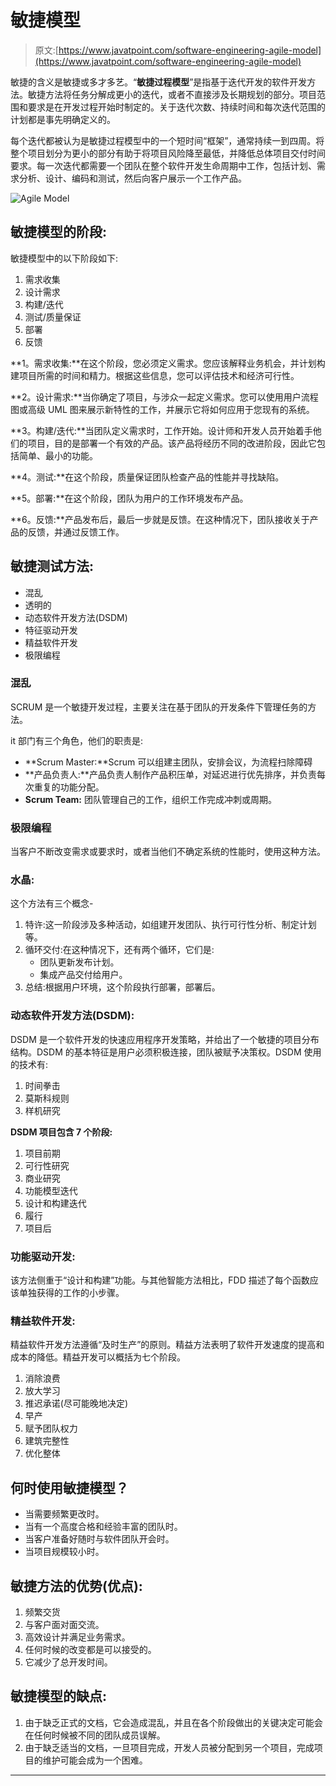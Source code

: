 # 敏捷模型

> 原文:[https://www.javatpoint.com/software-engineering-agile-model](https://www.javatpoint.com/software-engineering-agile-model)

敏捷的含义是敏捷或多才多艺。“**敏捷过程模型**”是指基于迭代开发的软件开发方法。敏捷方法将任务分解成更小的迭代，或者不直接涉及长期规划的部分。项目范围和要求是在开发过程开始时制定的。关于迭代次数、持续时间和每次迭代范围的计划都是事先明确定义的。

每个迭代都被认为是敏捷过程模型中的一个短时间“框架”，通常持续一到四周。将整个项目划分为更小的部分有助于将项目风险降至最低，并降低总体项目交付时间要求。每一次迭代都需要一个团队在整个软件开发生命周期中工作，包括计划、需求分析、设计、编码和测试，然后向客户展示一个工作产品。

![Agile Model](../Images/ecf9ef16ef116042bb7d00241b2f4d27.png)

## 敏捷模型的阶段:

敏捷模型中的以下阶段如下:

1.  需求收集
2.  设计需求
3.  构建/迭代
4.  测试/质量保证
5.  部署
6.  反馈

**1。需求收集:**在这个阶段，您必须定义需求。您应该解释业务机会，并计划构建项目所需的时间和精力。根据这些信息，您可以评估技术和经济可行性。

**2。设计需求:**当你确定了项目，与涉众一起定义需求。您可以使用用户流程图或高级 UML 图来展示新特性的工作，并展示它将如何应用于您现有的系统。

**3。构建/迭代:**当团队定义需求时，工作开始。设计师和开发人员开始着手他们的项目，目的是部署一个有效的产品。该产品将经历不同的改进阶段，因此它包括简单、最小的功能。

**4。测试:**在这个阶段，质量保证团队检查产品的性能并寻找缺陷。

**5。部署:**在这个阶段，团队为用户的工作环境发布产品。

**6。反馈:**产品发布后，最后一步就是反馈。在这种情况下，团队接收关于产品的反馈，并通过反馈工作。

## 敏捷测试方法:

*   混乱
*   透明的
*   动态软件开发方法(DSDM)
*   特征驱动开发
*   精益软件开发
*   极限编程

### 混乱

SCRUM 是一个敏捷开发过程，主要关注在基于团队的开发条件下管理任务的方法。

it 部门有三个角色，他们的职责是:

*   **Scrum Master:**Scrum 可以组建主团队，安排会议，为流程扫除障碍
*   **产品负责人:**产品负责人制作产品积压单，对延迟进行优先排序，并负责每次重复的功能分配。
*   **Scrum Team:** 团队管理自己的工作，组织工作完成冲刺或周期。

### 极限编程

当客户不断改变需求或要求时，或者当他们不确定系统的性能时，使用这种方法。

### 水晶:

这个方法有三个概念-

1.  特许:这一阶段涉及多种活动，如组建开发团队、执行可行性分析、制定计划等。
2.  循环交付:在这种情况下，还有两个循环，它们是:
    *   团队更新发布计划。
    *   集成产品交付给用户。
3.  总结:根据用户环境，这个阶段执行部署，部署后。

### 动态软件开发方法(DSDM):

DSDM 是一个软件开发的快速应用程序开发策略，并给出了一个敏捷的项目分布结构。DSDM 的基本特征是用户必须积极连接，团队被赋予决策权。DSDM 使用的技术有:

1.  时间拳击
2.  莫斯科规则
3.  样机研究

**DSDM 项目包含 7 个阶段:**

1.  项目前期
2.  可行性研究
3.  商业研究
4.  功能模型迭代
5.  设计和构建迭代
6.  履行
7.  项目后

### 功能驱动开发:

该方法侧重于“设计和构建”功能。与其他智能方法相比，FDD 描述了每个函数应该单独获得的工作的小步骤。

### 精益软件开发:

精益软件开发方法遵循“及时生产”的原则。精益方法表明了软件开发速度的提高和成本的降低。精益开发可以概括为七个阶段。

1.  消除浪费
2.  放大学习
3.  推迟承诺(尽可能晚地决定)
4.  早产
5.  赋予团队权力
6.  建筑完整性
7.  优化整体

## 何时使用敏捷模型？

*   当需要频繁更改时。
*   当有一个高度合格和经验丰富的团队时。
*   当客户准备好随时与软件团队开会时。
*   当项目规模较小时。

## 敏捷方法的优势(优点):

1.  频繁交货
2.  与客户面对面交流。
3.  高效设计并满足业务需求。
4.  任何时候的改变都是可以接受的。
5.  它减少了总开发时间。

## 敏捷模型的缺点:

1.  由于缺乏正式的文档，它会造成混乱，并且在各个阶段做出的关键决定可能会在任何时候被不同的团队成员误解。
2.  由于缺乏适当的文档，一旦项目完成，开发人员被分配到另一个项目，完成项目的维护可能会成为一个困难。

* * *